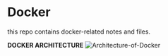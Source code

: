 # Docker
this repo contains docker-related notes and files.

**DOCKER ARCHITECTURE** 
![Architecture-of-Docker](https://github.com/akshay-kumarl/Docker/assets/110522215/6eefab69-2125-4e45-8927-d7f31324cb14)
